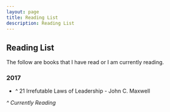 ```yaml
---
layout: page
title: Reading List
description: Reading List
---
```

## Reading List
The follow are books that I have read or I am currently reading.
### 2017
* ^ 21 Irrefutable Laws of Leadership - John C. Maxwell

*^ Currently Reading*





